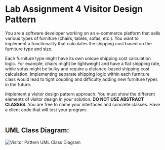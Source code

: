 # Lab Assignment 4 Visitor Design Pattern

You are a software developer working on an e-commerce platform that sells various types of furniture (chairs, tables, sofas, etc.). You want to implement a functionality that calculates the shipping cost based on the furniture type and size.

Each furniture type might have its own unique shipping cost calculation logic. For example, chairs might be lightweight and have a flat shipping rate, while sofas might be bulky and require a distance-based shipping cost calculation. Implementing separate shipping logic within each furniture class would lead to tight coupling and difficulty adding new furniture types in the future.

Implement a visitor design pattern approach. You must show the different elements of visitor design in your solution.  **DO NOT USE ABSTRACT CLASSES.** You are free to name your interfaces and concrete classes. Have a client code that will test your program.
<br><br>


## UML Class Diagram:
![Visitor Pattern UML Class Diagram](https://github.com/user-attachments/assets/e4f7a4c6-92e7-4771-abf9-50492c3789c5)
